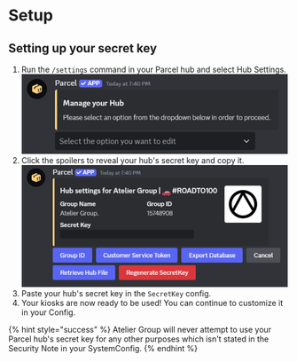 # Setup

## Setting up your secret key

1. Run the `/settings` command in your Parcel hub and select Hub Settings.\
   ![](<../.gitbook/assets/image (36).png>)
2. Click the spoilers to reveal your hub's secret key and copy it.\
   ![](<../.gitbook/assets/image (37).png>)
3. Paste your hub's secret key in the `SecretKey` config.
4. Your kiosks are now ready to be used! You can continue to customize it in your Config.

{% hint style="success" %}
Atelier Group will never attempt to use your Parcel hub's secret key for any other purposes which isn't stated in the Security Note in your SystemConfig.
{% endhint %}
